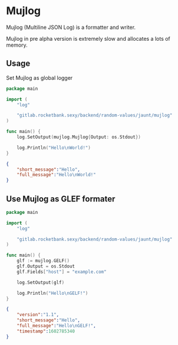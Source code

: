 # Mujlog

Mujlog (Multiline JSON Log) is a formatter and writer.

Mujlog in pre alpha version is extremely slow and allocates a lots of memory.

## Usage

Set Mujlog as global logger

```go
package main

import (
    "log"

    "gitlab.rocketbank.sexy/backend/random-values/jaunt/mujlog"
)

func main() {
    log.SetOutput(mujlog.Mujlog{Output: os.Stdout})

    log.Println("Hello\nWorld!")
}
```

```json
{
    "short_message":"Hello",
    "full_message":"Hello\nWorld!"
}
```

## Use Mujlog as GLEF formater

```go
package main

import (
	"log"

	"gitlab.rocketbank.sexy/backend/random-values/jaunt/mujlog"
)

func main() {
	glf := mujlog.GELF()
	glf.Output = os.Stdout
	glf.Fields["host"] = "example.com"

	log.SetOutput(glf)

	log.Println("Hello\nGELF!")
}
```

```json
{
    "version":"1.1",
    "short_message":"Hello",
    "full_message":"Hello\nGELF!",
    "timestamp":1602785340
}
```
